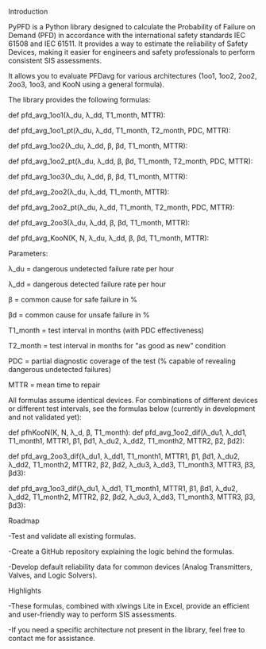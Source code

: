 Introduction

PyPFD is a Python library designed to calculate the Probability of Failure on Demand (PFD) in accordance with the international safety standards IEC 61508 and IEC 61511. It provides a way to estimate the reliability of Safety Devices, making it easier for engineers and safety professionals to perform consistent SIS assessments.

It allows you to evaluate PFDavg for various architectures (1oo1, 1oo2, 2oo2, 2oo3, 1oo3, and KooN using a general formula).

The library provides the following formulas:

def pfd_avg_1oo1(λ_du, λ_dd, T1_month, MTTR):

def pfd_avg_1oo1_pt(λ_du, λ_dd, T1_month, T2_month, PDC, MTTR):

def pfd_avg_1oo2(λ_du, λ_dd, β, βd, T1_month, MTTR):

def pfd_avg_1oo2_pt(λ_du, λ_dd, β, βd, T1_month, T2_month, PDC, MTTR):

def pfd_avg_1oo3(λ_du, λ_dd, β, βd, T1_month, MTTR):

def pfd_avg_2oo2(λ_du, λ_dd, T1_month, MTTR):

def pfd_avg_2oo2_pt(λ_du, λ_dd, T1_month, T2_month, PDC, MTTR):

def pfd_avg_2oo3(λ_du, λ_dd, β, βd, T1_month, MTTR):

def pfd_avg_KooN(K, N, λ_du, λ_dd, β, βd, T1_month, MTTR):

Parameters:

λ_du = dangerous undetected failure rate per hour

λ_dd = dangerous detected failure rate per hour

β = common cause for safe failure in %

βd = common cause for unsafe failure in %

T1_month = test interval in months (with PDC effectiveness)

T2_month = test interval in months for "as good as new" condition

PDC = partial diagnostic coverage of the test (% capable of revealing dangerous undetected failures)

MTTR = mean time to repair

All formulas assume identical devices. For combinations of different devices or different test intervals, see the formulas below (currently in development and not validated yet):

def pfhKooN(K, N, λ_d, β, T1_month):
def pfd_avg_1oo2_dif(λ_du1, λ_dd1, T1_month1, MTTR1, β1, βd1,
                      λ_du2, λ_dd2, T1_month2, MTTR2, β2, βd2):

def pfd_avg_2oo3_dif(λ_du1, λ_dd1, T1_month1, MTTR1, β1, βd1,
                      λ_du2, λ_dd2, T1_month2, MTTR2, β2, βd2,
                      λ_du3, λ_dd3, T1_month3, MTTR3, β3, βd3):

def pfd_avg_1oo3_dif(λ_du1, λ_dd1, T1_month1, MTTR1, β1, βd1,
                      λ_du2, λ_dd2, T1_month2, MTTR2, β2, βd2,
                      λ_du3, λ_dd3, T1_month3, MTTR3, β3, βd3):

Roadmap

-Test and validate all existing formulas.

-Create a GitHub repository explaining the logic behind the formulas.

-Develop default reliability data for common devices (Analog Transmitters, Valves, and Logic Solvers).


Highlights

-These formulas, combined with xlwings Lite in Excel, provide an efficient and user-friendly way to perform SIS assessments.

-If you need a specific architecture not present in the library, feel free to contact me for assistance.